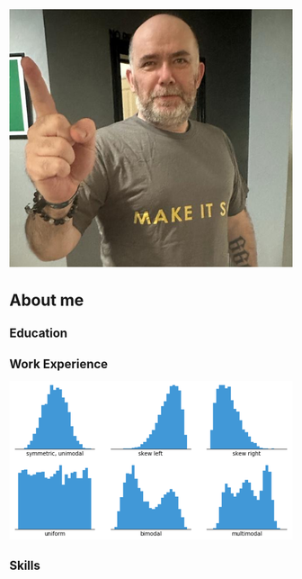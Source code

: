 <img src="assets/image.png" alt="Description of image" class="rounded-image">

# About me

## Education

## Work Experience
![Histogram](assets/histogram-example-2.png)

## Skills
